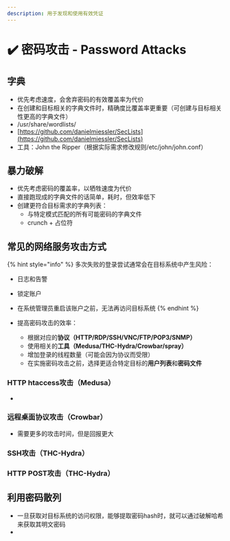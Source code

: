 ```yaml
---
description: 用于发现和使用有效凭证
---
```


# ✔️ 密码攻击 - Password Attacks

## 字典

* 优先考虑速度，会舍弃密码的有效覆盖率为代价
* 在创建和目标相关的字典文件时，精确度比覆盖率更重要（可创建与目标相关性更高的字典文件）
* /usr/share/wordlists/
* [https://github.com/danielmiessler/SecLists](https://github.com/danielmiessler/SecLists)
* 工具：John the Ripper（根据实际需求修改规则/etc/john/john.conf）

## 暴力破解

* 优先考虑密码的覆盖率，以牺牲速度为代价
* 直接跑现成的字典文件的话简单，耗时，但效率低下
* 创建更符合目标需求的字典列表：
  * 与特定模式匹配的所有可能密码的字典文件
  * crunch + 占位符

## 常见的网络服务攻击方式

{% hint style="info" %}
多次失败的登录尝试通常会在目标系统中产生风险：

* 日志和告警
* 锁定账户
* 在系统管理员重启该账户之前，无法再访问目标系统
{% endhint %}

* 提高密码攻击的效率：
  * 根据对应的**协议（HTTP/RDP/SSH/VNC/FTP/POP3/SNMP）**
  * 使用相关的**工具（Medusa/THC-Hydra/Crowbar/spray）**
  * 增加登录的线程数量（可能会因为协议而受限）
  * 在实施密码攻击之前，选择更适合特定目标的**用户列表**和**密码文件**

### HTTP htaccess攻击（Medusa）

*



### 远程桌面协议攻击（Crowbar）

* 需要更多的攻击时间，但是回报更大





### SSH攻击（THC-Hydra）







### HTTP POST攻击（THC-Hydra）





## 利用密码散列

* 一旦获取对目标系统的访问权限，能够提取密码hash时，就可以通过破解哈希来获取其明文密码
*





